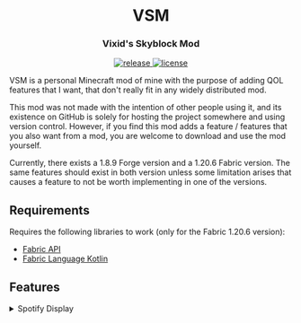 <h1 align="center">VSM</h1>
<h3 align="center">Vixid's Skyblock Mod</h3>

<div align="center">
    <a href="https://github.com/VixidDev/VSM/releases/latest">
        <img src="https://img.shields.io/github/v/release/VixidDev/VSM?color=informational&include_prereleases&label=release&logo=github&logoColor=white" alt="release">
    </a>
    <a href="LICENSE" target="_blank">
        <img src="https://img.shields.io/github/license/VixidDev/VSM?color=informational" alt="license">
    </a>
</div>

VSM is a personal Minecraft mod of mine with the purpose of adding QOL features that I
want, that don't really fit in any widely distributed mod.

This mod was not made with the intention of other people using it, and its existence
on GitHub is solely for hosting the project somewhere and using version control.
However, if you find this mod adds a feature / features that you also want from a mod,
you are welcome to download and use the mod yourself.

Currently, there exists a 1.8.9 Forge version and a 1.20.6 Fabric version. The same
features should exist in both version unless some limitation arises that causes a
feature to not be worth implementing in one of the versions.

## Requirements

Requires the following libraries to work (only for the Fabric 1.20.6 version):

- [Fabric API](https://modrinth.com/mod/fabric-api)
- [Fabric Language Kotlin](https://github.com/FabricMC/fabric-language-kotlin/releases/)

## Features

<details>
<summary>Spotify Display</summary>

Works by reading the window title of the Spotify desktop client
* Shows the current song artist and title in game
* Can control the song using keybinds set in the config
* Posts a chat message whenever a song changes
> Currently uses powershell commands to query the window title so this will only work
on Windows devices
</details>